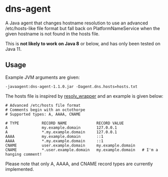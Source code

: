# dns-agent

A Java agent that changes hostname resolution to use an advanced
/etc/hosts-like file format but fall back on PlatformNameService when 
the given hostname is not found in the hosts file.

This is **not likely to work on Java 8** or below, and has only been tested on Java 11.

## Usage

Example JVM arguments are given:
```
-javaagent:dns-agent-1.1.0.jar -Dagent.dns.hosts=hosts.txt
```

The hosts file is inspired by [resolv_wrapper](https://cwrap.org/resolv_wrapper.html) and an example 
is given below:
```
# Advanced /etc/hosts file format
# Comments begin with an octothorpe
# Supported types: A, AAAA, CNAME

# TYPE          RECORD NAME             RECORD VALUE          
A               my.example.domain       127.0.0.1
A               *.my.example.domain     127.0.0.1
AAAA            my.example.domain       ::1
AAAA            *.my.example.domain     ::1
CNAME           user.example.domain     my.example.domain
CNAME           *.user.example.domain   my.example.domain   # I'm a hanging comment!
```

Please note that only A, AAAA, and CNAME record types are currently implemented.
